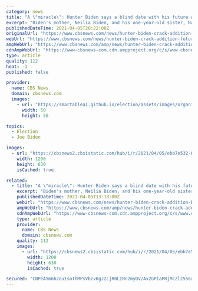 ```yaml
---
category: news
title: "A \"miracle\": Hunter Biden says a blind date with his future wife rescued him from crack addiction"
excerpt: "Biden's mother, Neilia Biden, and his one-year-old sister, Naomi, were killed in a car crash in 1972. He and his older brother, Beau, just two and three at the time, were critically injured, but survived. Their father, Joe, was sworn in to his first term ..."
publishedDateTime: 2021-04-05T20:22:00Z
originalUrl: "https://www.cbsnews.com/news/hunter-biden-crack-addition-future-wife-blind-date/"
webUrl: "https://www.cbsnews.com/news/hunter-biden-crack-addition-future-wife-blind-date/"
ampWebUrl: "https://www.cbsnews.com/amp/news/hunter-biden-crack-addition-future-wife-blind-date/"
cdnAmpWebUrl: "https://www-cbsnews-com.cdn.ampproject.org/c/s/www.cbsnews.com/amp/news/hunter-biden-crack-addition-future-wife-blind-date/"
type: article
quality: 112
heat: -1
published: false

provider:
  name: CBS News
  domain: cbsnews.com
  images:
    - url: "https://smartableai.github.io/election/assets/images/organizations/cbsnews.com-50x50.jpg"
      width: 50
      height: 50

topics:
  - Election
  - Joe Biden

images:
  - url: "https://cbsnews2.cbsistatic.com/hub/i/r/2021/04/05/ebb7e532-69f6-4ada-9dd2-64f6cd707bdb/thumbnail/1200x630/c65d58112a1f5beed214fd35a5924ac5/0405-ctm-hunter.jpg"
    width: 1200
    height: 630
    isCached: true

related:
  - title: "A \"miracle\": Hunter Biden says a blind date with his future wife rescued him from crack addiction"
    excerpt: "Biden's mother, Neilia Biden, and his one-year-old sister, Naomi, were killed in a car crash in 1972. He and his older brother, Beau, just two and three at the time, were critically injured, but survived. Their father, Joe, was sworn in to his first term ..."
    publishedDateTime: 2021-04-05T13:18:00Z
    webUrl: "https://www.cbsnews.com/news/hunter-biden-crack-addition-blind-date-future-wife/"
    ampWebUrl: "https://www.cbsnews.com/amp/news/hunter-biden-crack-addition-blind-date-future-wife/"
    cdnAmpWebUrl: "https://www-cbsnews-com.cdn.ampproject.org/c/s/www.cbsnews.com/amp/news/hunter-biden-crack-addition-blind-date-future-wife/"
    type: article
    provider:
      name: CBS News
      domain: cbsnews.com
    quality: 112
    images:
      - url: "https://cbsnews2.cbsistatic.com/hub/i/r/2021/04/05/ebb7e532-69f6-4ada-9dd2-64f6cd707bdb/thumbnail/1200x630/c65d58112a1f5beed214fd35a5924ac5/0405-ctm-hunter.jpg"
        width: 1200
        height: 630
        isCached: true

secured: "CNPeAYm6h2ouIsoThMPsVbzvKgJ2LjR0LINn2myOV/Ax2GPiaPRjMcZlz556xAQ1NKsKlyZRnBhwnyYRe0B0+cJ5H3ARYk3rMymcO+8ZRNEkTcNne62bSYtGKRnyaQb9MlVrgWgkM5TxtL2w0UOK3kgNLxsSnLdZJi5BEsBnXFMXc31TRwsSh/QT+sEKsLjBXkhplWPyUQwLG0gTbOHbb7GJvB4E9SKjC8vE652eNFr5AC6mdKyLLOhayD+n0gNS0fIsETn241vukt6GD7wwWWVdi6gnSds2wmiSrRVIPnUXS/g7JuXp7/sItK+HNCWKbHYYqgRdu6v/Ug3azKtJJPA0N7MgQ4iQB9OVVR44Cvc=;TdVpVFOYJYONnVqg5d7mEQ=="
---
```


